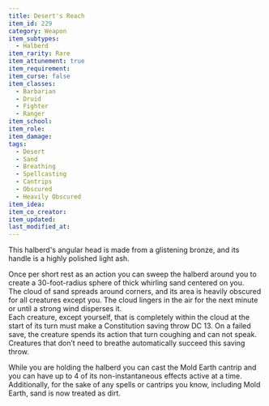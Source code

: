 ```yaml
---
title: Desert's Reach
item_id: 229
category: Weapon
item_subtypes: 
  - Halberd
item_rarity: Rare
item_attunement: true
item_requirement: 
item_curse: false
item_classes: 
  - Barbarian
  - Druid
  - Fighter
  - Ranger
item_school: 
item_role: 
item_damage: 
tags:
  - Desert
  - Sand
  - Breathing
  - Spellcasting
  - Cantrips
  - Obscured
  - Heavily Obscured
item_idea: 
item_co_creator: 
item_updated: 
last_modified_at: 
---
```


This halberd's angular head is made from a glistening bronze, and its handle is a highly polished light ash.

Once per short rest as an action you can sweep the halberd around you to create a 30-foot-radius sphere of thick whirling sand centered on you.  
The cloud of sand spreads around corners, and its area is heavily obscured for all creatures except you. The cloud lingers in the air for the next minute or until a strong wind disperses it.  
Each creature, except yourself, that is completely within the cloud at the start of its turn must make a Constitution saving throw DC 13. On a failed save, the creature spends its action that turn coughing and can not speak. Creatures that don’t need to breathe automatically succeed this saving throw.

While you are holding the halberd you can cast the <magic-spell>Mold Earth</magic-spell> cantrip and you can have up to 4 of its non-instantaneous effects active at a time. Additionally, for the sake of any spells or cantrips you know, including <magic-spell>Mold Earth</magic-spell>, sand is now treated as dirt.
